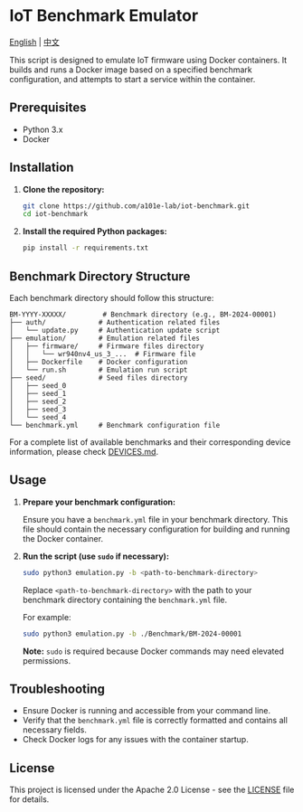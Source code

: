 # IoT Benchmark Emulator

[English](README.md) | [中文](readme/README_zh.md)

This script is designed to emulate IoT firmware using Docker containers. It builds and runs a Docker image based on a specified benchmark configuration, and attempts to start a service within the container.

## Prerequisites

- Python 3.x
- Docker

## Installation

1. **Clone the repository:**

   ```bash
   git clone https://github.com/a101e-lab/iot-benchmark.git
   cd iot-benchmark
   ```

2. **Install the required Python packages:**

   ```bash
   pip install -r requirements.txt
   ```

## Benchmark Directory Structure

Each benchmark directory should follow this structure:

```
BM-YYYY-XXXXX/         # Benchmark directory (e.g., BM-2024-00001)
├── auth/             # Authentication related files
│   └── update.py     # Authentication update script
├── emulation/        # Emulation related files
│   ├── firmware/     # Firmware files directory
│   │   └── wr940nv4_us_3_...  # Firmware file
│   ├── Dockerfile    # Docker configuration
│   └── run.sh        # Emulation run script
├── seed/             # Seed files directory
│   ├── seed_0
│   ├── seed_1
│   ├── seed_2
│   ├── seed_3
│   └── seed_4
└── benchmark.yml     # Benchmark configuration file
```

For a complete list of available benchmarks and their corresponding device information, please check [DEVICES.md](DEVICES.md).

## Usage

1. **Prepare your benchmark configuration:**

   Ensure you have a `benchmark.yml` file in your benchmark directory. This file should contain the necessary configuration for building and running the Docker container.

2. **Run the script (use `sudo` if necessary):**

   ```bash
   sudo python3 emulation.py -b <path-to-benchmark-directory>
   ```

   Replace `<path-to-benchmark-directory>` with the path to your benchmark directory containing the `benchmark.yml` file.

   For example:

   ```bash
   sudo python3 emulation.py -b ./Benchmark/BM-2024-00001
   ```

   **Note:** `sudo` is required because Docker commands may need elevated permissions.

## Troubleshooting

- Ensure Docker is running and accessible from your command line.
- Verify that the `benchmark.yml` file is correctly formatted and contains all necessary fields.
- Check Docker logs for any issues with the container startup.

## License

This project is licensed under the Apache 2.0 License - see the [LICENSE](LICENSE) file for details.

